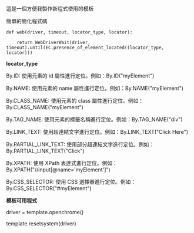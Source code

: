 這是一個方便我製作新程式使用的模板

簡單的簡化程式碼

    def web(driver, timeout, locator_type, locator):

        return WebDriverWait(driver, timeout).until(EC.presence_of_element_located((locator_type, locator)))

**locator_type**

By.ID: 使用元素的 id 屬性進行定位。例如：By.ID("myElement")

By.NAME: 使用元素的 name 屬性進行定位。例如：By.NAME("myElement")

By.CLASS_NAME: 使用元素的 class 屬性進行定位。例如：By.CLASS_NAME("myElement")

By.TAG_NAME: 使用元素的標籤名稱進行定位。例如：By.TAG_NAME("div")

By.LINK_TEXT: 使用超連結文字進行定位。例如：By.LINK_TEXT("Click Here")

By.PARTIAL_LINK_TEXT: 使用部分超連結文字進行定位。例如：By.PARTIAL_LINK_TEXT("Click")

By.XPATH: 使用 XPath 表達式進行定位。例如：By.XPATH("//input[@name='myElement']")

By.CSS_SELECTOR: 使用 CSS 選擇器進行定位。例如：By.CSS_SELECTOR("#myElement")

**模板可用程式**

driver = template.openchrome()

template.resetsystem(driver)
